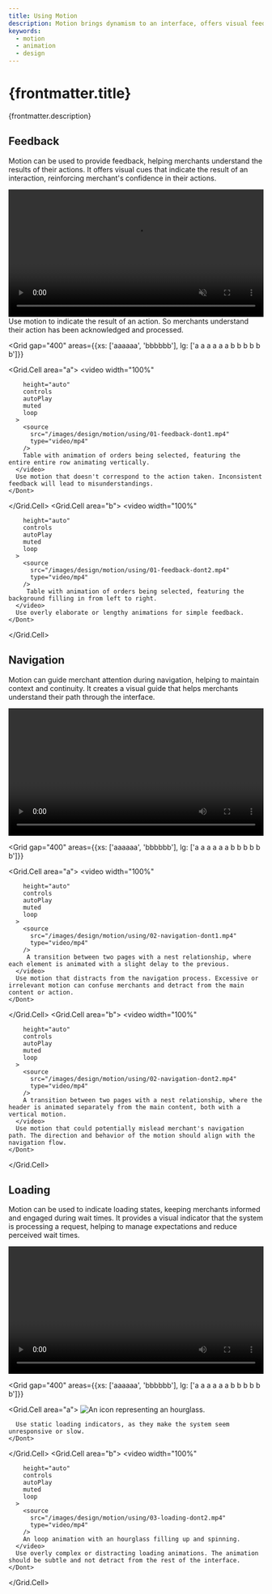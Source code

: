 ```yaml
---
title: Using Motion
description: Motion brings dynamism to an interface, offers visual feedback and aids merchants understanding the outcomes of their actions.
keywords:
  - motion
  - animation
  - design
---
```


# {frontmatter.title}

<Lede>{frontmatter.description}</Lede>

<Subnav />

## Feedback

Motion can be used to provide feedback, helping merchants understand the results of their actions. It offers visual cues that indicate the result of an interaction, reinforcing merchant's confidence in their actions.

<Stack gap="400">
  <Do>
    <video
      width="100%"
      height="auto"
      controls
      autoPlay
      muted
      loop
    >
      <source
        src="/images/design/motion/using/01-feedback-do.mp4"
        type="video/mp4"
      />
      Table with animation of orders being selected, featuring a quick transition with a subtle checkmark animation.
    </video>
    Use motion to indicate the result of an action. So merchants understand their action has been acknowledged and processed.
  </Do>

<Grid
  gap="400"
  areas={{xs: ['aaaaaa', 'bbbbbb'], lg: ['a a a a a a b b b b b b']}}
>
  <Grid.Cell area="a">
    <Dont>
      <video
        width="100%"
        
        height="auto"
        controls
        autoPlay
        muted
        loop
      >
        <source
          src="/images/design/motion/using/01-feedback-dont1.mp4"
          type="video/mp4"
        />
        Table with animation of orders being selected, featuring the entire entire row animating vertically.
      </video>
      Use motion that doesn't correspond to the action taken. Inconsistent feedback will lead to misunderstandings.
    </Dont>
  </Grid.Cell>
  <Grid.Cell area="b">
    <Dont>
      <video
        width="100%"
        
        height="auto"
        controls
        autoPlay
        muted
        loop
      >
        <source
          src="/images/design/motion/using/01-feedback-dont2.mp4"
          type="video/mp4"
        />
         Table with animation of orders being selected, featuring the background filling in from left to right.
      </video>
      Use overly elaborate or lengthy animations for simple feedback.
    </Dont>
  </Grid.Cell>
</Grid>
</Stack>

## Navigation

Motion can guide merchant attention during navigation, helping to maintain context and continuity. It creates a visual guide that helps merchants understand their path through the interface.

<Stack gap="400">
  <Do>
    <video
      width="100%"
      
      height="auto"
      controls
      autoPlay
      muted
      loop
    >
      <source
        src="/images/design/motion/using/02-navigation-do.mp4"
        type="video/mp4"
      />
       A transition between two pages with a nest relationship, where elements are animated in a single horizontal motion, right to left when going deeper, left to right when going back.
    </video>
    Use motion to subtly guide attention during navigation. So merchants understand where to focus and what action to take next.
  </Do>

<Grid
  gap="400"
  areas={{xs: ['aaaaaa', 'bbbbbb'], lg: ['a a a a a a b b b b b b']}}
>
  <Grid.Cell area="a">
    <Dont>
      <video
        width="100%"
        
        height="auto"
        controls
        autoPlay
        muted
        loop
      >
        <source
          src="/images/design/motion/using/02-navigation-dont1.mp4"
          type="video/mp4"
        />
         A transition between two pages with a nest relationship, where each element is animated with a slight delay to the previous.
      </video>
      Use motion that distracts from the navigation process. Excessive or irrelevant motion can confuse merchants and detract from the main content or action.
    </Dont>
  </Grid.Cell>
  <Grid.Cell area="b">
    <Dont>
      <video
        width="100%"
        
        height="auto"
        controls
        autoPlay
        muted
        loop
      >
        <source
          src="/images/design/motion/using/02-navigation-dont2.mp4"
          type="video/mp4"
        />
        A transition between two pages with a nest relationship, where the header is animated separately from the main content, both with a vertical motion.
      </video>
      Use motion that could potentially mislead merchant's navigation path. The direction and behavior of the motion should align with the navigation flow.
    </Dont>
  </Grid.Cell>
</Grid>
</Stack>

## Loading

Motion can be used to indicate loading states, keeping merchants informed and engaged during wait times. It provides a visual indicator that the system is processing a request, helping to manage expectations and reduce perceived wait times.

<Stack gap="400">
  <Do>
    <video
      width="100%"
      
      height="auto"
      controls
      autoPlay
      muted
      loop
    >
      <source
        src="/images/design/motion/using/03-loading-do.mp4"
        type="video/mp4"
      />
      An outlined three quarters of a circle spinning.
    </video>
    Use loading animations that give a sense of progress or activity. A clear visual cue that the system is processing helps to manage merchant expectations, and helps to reduce perceived wait times.
  </Do>

<Grid
  gap="400"
  areas={{xs: ['aaaaaa', 'bbbbbb'], lg: ['a a a a a a b b b b b b']}}
>
  <Grid.Cell area="a">
    <Dont>
      ![An icon representing an hourglass.](/images/design/motion/using/03-loading-dont1@2x.png)
      
      Use static loading indicators, as they make the system seem unresponsive or slow.
    </Dont>
  </Grid.Cell>
  <Grid.Cell area="b">
    <Dont>
      <video
        width="100%"
        
        height="auto"
        controls
        autoPlay
        muted
        loop
      >
        <source
          src="/images/design/motion/using/03-loading-dont2.mp4"
          type="video/mp4"
        />
        An loop animation with an hourglass filling up and spinning.
      </video>
      Use overly complex or distracting loading animations. The animation should be subtle and not detract from the rest of the interface.
    </Dont>
  </Grid.Cell>
</Grid>
</Stack>
